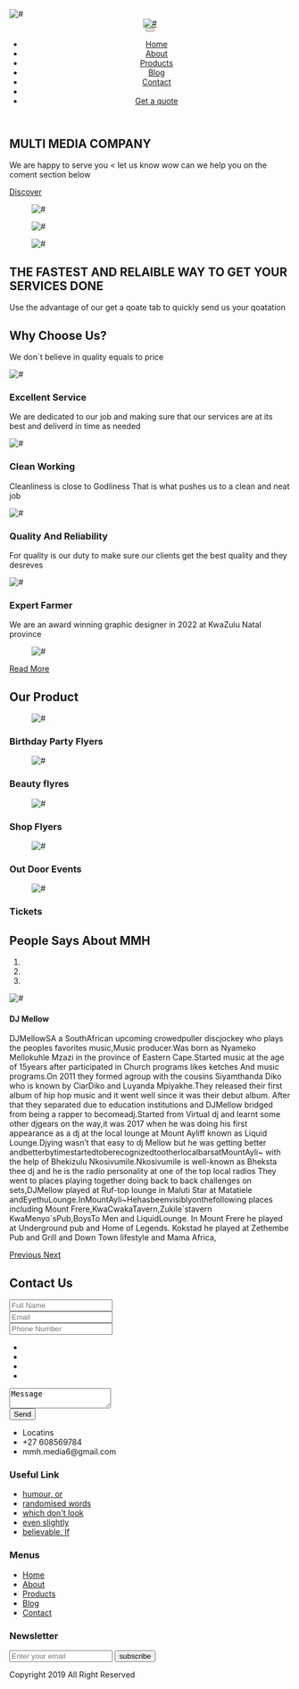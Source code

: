 <!DOCTYPE html>
<html lang="en">
   <head>
      <!-- basic -->
      <meta charset="utf-8">
      <meta http-equiv="X-UA-Compatible" content="IE=edge">
      <!-- mobile metas -->
      <meta name="viewport" content="width=device-width, initial-scale=1">
      <meta name="viewport" content="initial-scale=1, maximum-scale=1">
      <!-- site metas -->
      <title>Mellow Media House</title>
      <meta name="keywords" content="">
      <meta name="description" content="">
      <meta name="author" content="">
      <!-- bootstrap css -->
      <link rel="stylesheet" href="css/bootstrap.min.css">
      <!-- style css -->
      <link rel="stylesheet" href="css/style.css">
      <!-- Responsive-->
      <link rel="stylesheet" href="css/responsive.css">
      <!-- fevicon -->
      <link rel="icon" href="images/fevicon.png" type="image/gif" />
      <!-- Scrollbar Custom CSS -->
      <link rel="stylesheet" href="css/jquery.mCustomScrollbar.min.css">
      <!-- Tweaks for older IEs-->
      <link rel="stylesheet" href="https://netdna.bootstrapcdn.com/font-awesome/4.0.3/css/font-awesome.css">
      <link rel="stylesheet" href="https://cdnjs.cloudflare.com/ajax/libs/fancybox/2.1.5/jquery.fancybox.min.css" media="screen">
      <!--[if lt IE 9]>
      <script src="https://oss.maxcdn.com/html5shiv/3.7.3/html5shiv.min.js"></script>
      <script src="https://oss.maxcdn.com/respond/1.4.2/respond.min.js"></script><![endif]-->
   </head>
   <!-- body -->
   <body class="main-layout">
      <!-- loader  -->
      <div class="loader_bg">
         <div class="loader"><img src="images/loading.gif" alt="#" /></div>
      </div>
      <!-- end loader -->
      <!-- header -->
      <header>
         <!-- header inner -->
         <div class="header">
            <div class="container-fluid">
               <div class="row">
                  <div class="col-xl-3 col-lg-3 col-md-3 col-sm-3 col logo_section">
                     <div class="full">
                        <div class="center-desk">
                           <div class="logo">
                              <a href="index.html"><img src="images/logo.png" alt="#" /></a>
                           </div>
                        </div>
                     </div>
                  </div>
                  <div class="col-xl-9 col-lg-9 col-md-9 col-sm-9">
                     <nav class="navigation navbar navbar-expand-md navbar-dark ">
                        <button class="navbar-toggler" type="button" data-toggle="collapse" data-target="#navbarsExample04" aria-controls="navbarsExample04" aria-expanded="false" aria-label="Toggle navigation">
                        <span class="navbar-toggler-icon"></span>
                        </button>
                        <div class="collapse navbar-collapse" id="navbarsExample04">
                           <ul class="navbar-nav mr-auto">
                              <li class="nav-item active">
                                 <a class="nav-link" href="index.html"> Home  </a>
                              </li>
                              <li class="nav-item">
                                 <a class="nav-link" href="about.html">About</a>
                              </li>
                              <li class="nav-item">
                                 <a class="nav-link" href="products.html">Products </a>
                              </li>
                              <li class="nav-item">
                                 <a class="nav-link" href="blog.html">Blog</a>
                              </li>
                              <li class="nav-item">
                                 <a class="nav-link" href="contact.html">Contact</a>
                              </li>
                              <li class="nav-item d_none">
                                 <a class="nav-link" href="#"><i class="fa fa-search" aria-hidden="true"></i></a>
                              </li>
                              <li class=" d_none get_btn">
                                 <a  href="#">Get a quote</a>
                              </li>
                           </ul>
                        </div>
                     </nav>
                  </div>
               </div>
            </div>
         </div>
      </header>
      <!-- end header inner -->
      <!-- end header -->
      <!-- banner -->
      <section class="banner_main">
         <div class="container">
            <div class="row">
               <div class="col-md-12 ">
                  <div class="text-bg">
                     <h1>MULTI MEDIA COMPANY</h1>
                     <p>We are happy to serve you < let us know wow can we help you on the coment section below</p>
                     <a href="#">Discover</a>
                  </div>
               </div>
            </div>
         </div>
      </section>
      <!-- end banner -->
      <!-- three_box -->
      <div class="three_box">
         <div class="container">
            <div class="row">
               <div class="col-md-4">
                  <div class="box_text">
                     <figure><img src="images/img1.jpg" alt="#"/></figure>
                  </div>
               </div>
               <div class="col-md-4">
                  <div class="box_text">
                     <figure><img src="images/img2.jpg" alt="#"/></figure>
                  </div>
               </div>
               <div class="col-md-4">
                  <div class="box_text">
                     <figure><img src="images/img3.jpg" alt="#"/></figure>
                  </div>
               </div>
            </div>
         </div>
      </div>
      <!-- three_box -->
      <!-- hottest -->
      <div  class="hottest">
         <div class="container">
            <div class="row d_flex">
               <div class="col-md-5">
                  <div class="titlepage">
                     <h2>THE FASTEST AND RELAIBLE WAY TO GET YOUR SERVICES DONE</h2>
                  </div>
               </div>
               <div class="col-md-7">
                  <div class="hottest_box">
                     <p>Use the advantage of our get a qoate tab to quickly send us your qoatation </p>
                  </div>
               </div>
            </div>
         </div>
      </div>
      </div>
      </div>
      <!-- end hottest -->
      <!-- choose  section -->
      <div class="choose ">
         <div class="container">
            <div class="row">
               <div class="col-md-8">
                  <div class="titlepage">
                     <h2>Why Choose Us? </h2>
                     <p>We don`t believe in quality equals to price </p>
                  </div>
               </div>
            </div>
         </div>
         <div class="container-fluid">
            <div class="row d_flex">
               <div class="col-xl-7 col-lg-7 col-md-12 col-sm-12">
                  <div class="padding_with">
                     <div class="row">
                        <div class="col-md-6 padding_bottom">
                           <div class="choose_box">
                              <i><img src="images/icon1.png" alt="#"/></i>
                              <div class="choose_text">
                                 <h3>Excellent Service</h3>
                                 <p>We are dedicated to our job and making sure that our services are at its best and deliverd in time as needed</p>
                              </div>
                           </div>
                        </div>
                        <div class="col-md-6 padding_bottom">
                           <div class="choose_box">
                              <i><img src="images/icon2.png" alt="#"/></i>
                              <div class="choose_text">
                                 <h3>Clean Working</h3>
                                 <p>Cleanliness is close to Godliness That is what pushes us to a clean and neat job </p>
                              </div>
                           </div>
                        </div>
                        <div class="col-md-6 padding_bottom2">
                           <div class="choose_box">
                              <i><img src="images/icon3.png" alt="#"/></i>
                              <div class="choose_text">
                                 <h3>Quality And Reliability</h3>
                                 <p>For quality is our duty to make sure our clients get the best quality and they desreves</p>
                              </div>
                           </div>
                        </div>
                        <div class="col-md-6">
                           <div class="choose_box">
                              <i><img src="images/icon4.png" alt="#"/></i>
                              <div class="choose_text">
                                 <h3>Expert Farmer</h3>
                                 <p>We are  an award winning graphic designer in 2022 at KwaZulu Natal province</p>
                              </div>
                           </div>
                        </div>
                     </div>
                  </div>
               </div>
               <div class="col-xl-5 col-lg-5 col-md-12 col-sm-12">
                  <div class="choose_img">
                     <figure><img src="images/food.jpg" alt="#"/></figure>
                  </div>
               </div>
            </div>
         </div>
         <div class="container">
            <div class="row">
               <div class="col-md-5">
                  <a class="read_more" href="#">Read More</a>
               </div>
            </div>
         </div>
      </div>
      </div>
      <!-- end choose  section -->
      <!-- product  section -->
      <div class="product">
         <div class="container">
            <div class="row">
               <div class="col-md-6">
                  <div class="titlepage">
                     <h2>Our Product</h2>
                  </div>
               </div>
            </div>
         </div>
         <div class="container-fluid">
            <div class="row">
               <div class="col-xl-6 col-lg-6 col-md-6 col-sm-12 padding_left0">
                  <div class="product_box">
                     <figure><img src="images/product1.jpg" alt="#"/></figure>
                     <h3 class="Black">Birthday Party Flyers</h3>
                  </div>
               </div>
               <div class="col-xl-3 col-lg-3 col-md-3 col-sm-12">
                  <div class="product_box">
                     <figure><img src="images/product2.jpg" alt="#"/></figure>
                     <h3 >Beauty flyres</h3>
                  </div>
               </div>
               <div class="col-xl-3 col-lg-3 col-md-3 col-sm-12 padding_right0">
                  <div class="product_box">
                     <figure><img src="images/product3.jpg" alt="#"/></figure>
                     <h3>Shop Flyers</h3>
                  </div>
               </div>
               <div class="col-xl-7 col-lg-7 col-md-7 col-sm-12 padding_left0">
                  <div class="product_box">
                     <figure><img src="images/product4.jpg" alt="#"/></figure>
                     <h3>Out Door Events</h3>
                  </div>
               </div>
               <div class="col-xl-5 col-lg-5 col-md-5 col-sm-12 padding_right0">
                  <div class="product_box">
                     <figure><img src="images/product5.jpg" alt="#"/></figure>
                     <h3>Tickets</h3>
                  </div>
               </div>
            </div>
         </div>
      </div>
      <!-- end product  section -->
      <!-- about -->
      <div class="about">
         <div class="container">
            <div class="row">
               <div class="col-md-12">
                  <div class="titlepage">
                     <h2>People Says About MMH</h2>
                  </div>
               </div>
            </div>
            <div class="row">
               <div class="col-md-12">
                  <div id="myCarousel" class="carousel slide about_Carousel " data-ride="carousel">
                     <ol class="carousel-indicators">
                        <li data-target="#myCarousel" data-slide-to="0" class="active"></li>
                        <li data-target="#myCarousel" data-slide-to="1"></li>
                        <li data-target="#myCarousel" data-slide-to="2"></li>
                     </ol>
                     <div class="carousel-inner">
                        <div class="carousel-item active">
                           <div class="container">
                              <div class="carousel-caption ">
                                 <div class="row">
                                    <div class="col-md-12">
                                       <div class="test_box">
                                          <i><img src="images/tes1.png" alt="#"/></i>
                                          <h4>DJ Mellow </h4>
                                          <p>DJMellowSA a SouthAfrican upcoming crowedpuller discjockey who plays the peoples favorites music,Music producer.Was born as Nyameko Mellokuhle Mzazi in the province of Eastern Cape.Started music at the age of 15years after participated in Church programs likes ketches And music programs.On 2011 they formed agroup with the cousins Siyamthanda Diko who is known by CiarDiko and Luyanda Mpiyakhe.They released their first album of hip hop music and it went well since it was their debut album. After that they separated due to education institutions and DJMellow bridged from being a rapper to becomeadj.Started from Virtual dj and learnt some other djgears on the way,it was 2017 when he was doing his first appearance as a dj at the local lounge at Mount Ayliff known
as Liquid Lounge.Djying wasn’t that easy to dj Mellow but he was getting better
andbetterbytimestartedtoberecognizedtootherlocalbarsatMountAyli~
with the help of Bhekizulu Nkosivumile.Nkosivumile is well-known as
Bheksta thee dj and he is the radio personality at one of the top local radios
They went to places playing together doing back to back
challenges on sets,DJMellow played at Ruf-top lounge in Maluti Star at Matatiele
andEyethuLounge.InMountAyli~Hehasbeenvisiblyonthefollowing
places including Mount Frere,KwaCwakaTavern,Zukile`stavern
KwaMenyo`sPub,BoysTo Men and LiquidLounge.
In Mount Frere he played at Underground pub and Home of Legends.
Kokstad he played at Zethembe Pub and Grill and Down Town lifestyle and
Mama Africa,</p>
                                       </div>
                                    </div>
                                 </div>
                              </div>
                           </div>
                        </div>
                     </div>
                     <a class="carousel-control-prev" href="#myCarousel" role="button" data-slide="prev">
                     <span class="carousel-control-prev-icon" aria-hidden="true"></span>
                     <span class="sr-only">Previous</span>
                     </a>
                     <a class="carousel-control-next" href="#myCarousel" role="button" data-slide="next">
                     <span class="carousel-control-next-icon" aria-hidden="true"></span>
                     <span class="sr-only">Next</span>
                     </a>
                  </div>
               </div>
            </div>
         </div>
      </div>
      <!-- end about -->
      </div>
      <!--  footer -->
      <footer id="contact">
         <div class="footer">
            <div class="container">
               <div class="row">
                  <div class="col-md-4">
                     <div class="titlepage">
                        <h2>Contact Us</h2>
                     </div>
                  </div>
                  <div class="col-md-12">
                     <form id="request" class="main_form">
                        <div class="row">
                           <div class="col-md-3 ">
                              <input class="contactus" placeholder="Full Name" type="type" name="Full Name"> 
                           </div>
                           <div class="col-md-3">
                              <input class="contactus" placeholder="Email" type="type" name="Email"> 
                           </div>
                           <div class="col-md-3">
                              <input class="contactus" placeholder="Phone Number" type="type" name="Phone Number">                          
                           </div>
                           <div class="col-xl-3 col-lg-3 col-md-3 col-sm-12">
                              <ul class="social_icon">
                                 <li><a href="#"><i class="fa fa-facebook" aria-hidden="true"></i></a></li>
                                 <li><a href="#"><i class="fa fa-twitter" aria-hidden="true"></i></a></li>
                                 <li><a href="#"><i class="fa fa-linkedin-square" aria-hidden="true"></i></a></li>
                                 <li><a href="#"><i class="fa fa-instagram" aria-hidden="true"></i></a></li>
                              </ul>
                           </div>
                           <div class="col-md-8">
                              <textarea class="contactus1" placeholder="Message" type="type" Message="Name">Message </textarea>
                           </div>
                           <div class="col-xl-4 col-lg-4 col-md-4 col-sm-12">
                              <button class="send_btn">Send</button>
                           </div>
                        </div>
                     </form>
                  </div>
                  <div class="col-md-3 border_right">
                     <ul class="location_icon">
                        <li><a href="#"><i class="fa fa-map-marker" aria-hidden="true"></i></a> Locatins</li>
                        <li><a href="#"><i class="fa fa-volume-control-phone" aria-hidden="true"></i></a> +27 608569784</li>
                        <li><a href="#"><i class="fa fa-envelope" aria-hidden="true"></i></a>mmh.media6@gmail.com</li>
                     </ul>
                  </div>
                  <div class="col-md-3 border_right">
                     <h3>Useful Link</h3>
                     <ul class="link">
                        <li><a href="#">humour, or </a></li>
                        <li><a href="#">randomised words </a> </li>
                        <li><a href="#">which don't look </a></li>
                        <li><a href="#">even slightly  </a> </li>
                        <li><a href="#">believable. If   </a></li>
                     </ul>
                  </div>
                  <div class="col-md-3 border_right">
                     <h3>Menus</h3>
                     <ul class="link">
<li><a href="index.html">Home</a></li>                             
<li><a href="about.html">About</a></li>                                                     
<li><a href="products.html">Products</a></li>                             
<li><a href="blog.html">Blog</a></li>
<li><a href="contact.html">Contact</a></li>
                     </ul>
                  </div>
                  <div class="col-md-3">
                     <form class="bottom_form">
                        <h3>Newsletter</h3>
                        <input class="enter" placeholder="Enter your email" type="text" name="Enter your email">
                        <button class="sub_btn">subscribe</button>
                     </form>
                  </div>
               </div>
            </div>
            <div class="copyright">
               <div class="container">
                  <div class="row">
                     <div class="col-md-12">
                        <p>Copyright 2019 All Right Reserved</p>
                     </div>
                  </div>
               </div>
            </div>
         </div>
      </footer>
      <!-- end footer -->
      <!-- Javascript files-->
      <script src="js/jquery.min.js"></script>
      <script src="js/popper.min.js"></script>
      <script src="js/bootstrap.bundle.min.js"></script>
      <script src="js/jquery-3.0.0.min.js"></script>
      <!-- sidebar -->
      <script src="js/jquery.mCustomScrollbar.concat.min.js"></script>
      <script src="js/custom.js"></script>
   </body>
</html>


